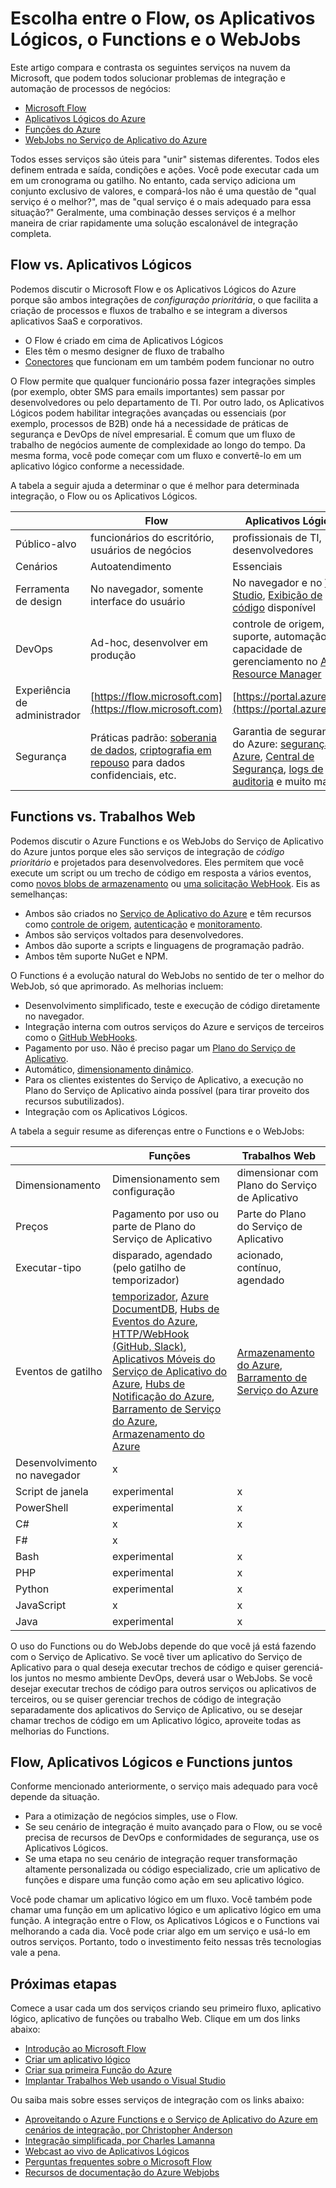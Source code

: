 <properties
	pageTitle="Escolha entre o Flow, os Aplicativos Lógicos, o Functions e o WebJobs | Microsoft Azure"
	description="Compare e contraste os serviços de integração na nuvem da Microsoft e decida quais deles você deve usar."
	services="functions,app-service\logic"
	documentationCenter="na"
	authors="cephalin"
	manager="wpickett"
	tags=""
	keywords="microsoft flow, flow, aplicativos lógicos, azure functions, functions, azure webjobs, webjobs, processamento de eventos, computação dinâmica, arquitetura sem servidor"/>

<tags
	ms.service="functions"
	ms.devlang="multiple"
	ms.topic="article"
	ms.tgt_pltfrm="multiple"
	ms.workload="na"
	ms.date="09/08/2016"
	ms.author="chrande; glenga"/>

# Escolha entre o Flow, os Aplicativos Lógicos, o Functions e o WebJobs

Este artigo compara e contrasta os seguintes serviços na nuvem da Microsoft, que podem todos solucionar problemas de integração e automação de processos de negócios:

- [Microsoft Flow](https://flow.microsoft.com/)
- [Aplicativos Lógicos do Azure](https://azure.microsoft.com/services/logic-apps/)
- [Funções do Azure](https://azure.microsoft.com/services/functions/)
- [WebJobs no Serviço de Aplicativo do Azure](../app-service-web/web-sites-create-web-jobs.md)

Todos esses serviços são úteis para "unir" sistemas diferentes. Todos eles definem entrada e saída, condições e ações. Você pode executar cada um em um cronograma ou gatilho. No entanto, cada serviço adiciona um conjunto exclusivo de valores, e compará-los não é uma questão de "qual serviço é o melhor?", mas de "qual serviço é o mais adequado para essa situação?" Geralmente, uma combinação desses serviços é a melhor maneira de criar rapidamente uma solução escalonável de integração completa.

<a name="flow"></a>
## Flow vs. Aplicativos Lógicos

Podemos discutir o Microsoft Flow e os Aplicativos Lógicos do Azure porque são ambos integrações de *configuração prioritária*, o que facilita a criação de processos e fluxos de trabalho e se integram a diversos aplicativos SaaS e corporativos.

- O Flow é criado em cima de Aplicativos Lógicos
- Eles têm o mesmo designer de fluxo de trabalho
- [Conectores](../connectors/apis-list.md) que funcionam em um também podem funcionar no outro

O Flow permite que qualquer funcionário possa fazer integrações simples (por exemplo, obter SMS para emails importantes) sem passar por desenvolvedores ou pelo departamento de TI. Por outro lado, os Aplicativos Lógicos podem habilitar integrações avançadas ou essenciais (por exemplo, processos de B2B) onde há a necessidade de práticas de segurança e DevOps de nível empresarial. É comum que um fluxo de trabalho de negócios aumente de complexidade ao longo do tempo. Da mesma forma, você pode começar com um fluxo e convertê-lo em um aplicativo lógico conforme a necessidade.

A tabela a seguir ajuda a determinar o que é melhor para determinada integração, o Flow ou os Aplicativos Lógicos.

| | Flow | Aplicativos Lógicos |
|---------------|----------------------------------------------------------------------------------|-----------------------------------------------------------------------------------------------------|
| Público-alvo | funcionários do escritório, usuários de negócios | profissionais de TI, desenvolvedores |
| Cenários | Autoatendimento | Essenciais |
| Ferramenta de design | No navegador, somente interface do usuário | No navegador e no [Visual Studio](../app-service/logic/app-service-logic-deploy-from-vs.md), [Exibição de código](../app-service-logic/app-service-logic-author-definitions.md) disponível |
| DevOps | Ad-hoc, desenvolver em produção | controle de origem, teste, suporte, automação e capacidade de gerenciamento no [Azure Resource Manager](../app-service-logic/app-service-logic-arm-provision.md)|
| Experiência de administrador| [https://flow.microsoft.com](https://flow.microsoft.com) | [https://portal.azure.com](https://portal.azure.com) |
| Segurança | Práticas padrão: [soberania de dados](https://wikipedia.org/wiki/Technological_Sovereignty), [criptografia em repouso](https://wikipedia.org/wiki/Data_at_rest#Encryption) para dados confidenciais, etc. | Garantia de segurança do Azure: [segurança do Azure](https://www.microsoft.com/trustcenter/Security/AzureSecurity), [Central de Segurança](https://azure.microsoft.com/services/security-center/), [logs de auditoria](https://azure.microsoft.com/blog/azure-audit-logs-ux-refresh/) e muito mais. |

<a name="function"></a>
## Functions vs. Trabalhos Web

Podemos discutir o Azure Functions e os WebJobs do Serviço de Aplicativo do Azure juntos porque eles são serviços de integração de *código prioritário* e projetados para desenvolvedores. Eles permitem que você execute um script ou um trecho de código em resposta a vários eventos, como [novos blobs de armazenamento](functions-bindings-storage.md) ou [uma solicitação WebHook](functions-bindings-http-webhook.md). Eis as semelhanças:

- Ambos são criados no [Serviço de Aplicativo do Azure](../app-service/app-service-value-prop-what-is.md) e têm recursos como [controle de origem](../app-service-web/app-service-continuous-deployment.md), [autenticação](../app-service/app-service-authentication-overview.md) e [monitoramento](../app-service-web/web-sites-monitor.md).
- Ambos são serviços voltados para desenvolvedores.
- Ambos dão suporte a scripts e linguagens de programação padrão.
- Ambos têm suporte NuGet e NPM.

O Functions é a evolução natural do WebJobs no sentido de ter o melhor do WebJob, só que aprimorado. As melhorias incluem:

- Desenvolvimento simplificado, teste e execução de código diretamente no navegador.
- Integração interna com outros serviços do Azure e serviços de terceiros como o [GitHub WebHooks](https://developer.github.com/webhooks/creating/).
- Pagamento por uso. Não é preciso pagar um [Plano do Serviço de Aplicativo](../app-service/azure-web-sites-web-hosting-plans-in-depth-overview.md).
- Automático, [dimensionamento dinâmico](functions-scale.md).
- Para os clientes existentes do Serviço de Aplicativo, a execução no Plano do Serviço de Aplicativo ainda possível (para tirar proveito dos recursos subutilizados).
- Integração com os Aplicativos Lógicos.

A tabela a seguir resume as diferenças entre o Functions e o WebJobs:

| | Funções | Trabalhos Web |
|------------------------|--------------------------------------------------------------------------------------------------------------------------------------------------------------------------|------------------------------------|
| Dimensionamento | Dimensionamento sem configuração | dimensionar com Plano do Serviço de Aplicativo |
| Preços | Pagamento por uso ou parte de Plano do Serviço de Aplicativo | Parte do Plano do Serviço de Aplicativo |
| Executar-tipo | disparado, agendado (pelo gatilho de temporizador) | acionado, contínuo, agendado |
| Eventos de gatilho | [temporizador](functions-bindings-timer.md), [Azure DocumentDB](functions-bindings-documentdb.md), [Hubs de Eventos do Azure](functions-bindings-event-hubs), [HTTP/WebHook (GitHub, Slack)](functions-bindings-http-webhook.md), [Aplicativos Móveis do Serviço de Aplicativo do Azure](functions-bindings-mobile-apps.md), [Hubs de Notificação do Azure](functions-bindings-notification-hubs.md), [Barramento de Serviço do Azure](functions-bindings-service-bus.md), [Armazenamento do Azure](articles/functions-bindings-storage.md) | [Armazenamento do Azure](websites-dotnet-webjobs-sdk-storage-blobs-how-to.md), [Barramento de Serviço do Azure](websites-dotnet-webjobs-sdk-service-bus.md) |
| Desenvolvimento no navegador | x | |
| Script de janela | experimental | x |
| PowerShell | experimental | x |
| C# | x | x |
| F# | x | |
| Bash | experimental | x |
| PHP | experimental | x |
| Python | experimental | x |
| JavaScript | x | x |
| Java | experimental | x |

O uso do Functions ou do WebJobs depende do que você já está fazendo com o Serviço de Aplicativo. Se você tiver um aplicativo do Serviço de Aplicativo para o qual deseja executar trechos de código e quiser gerenciá-los juntos no mesmo ambiente DevOps, deverá usar o WebJobs. Se você desejar executar trechos de código para outros serviços ou aplicativos de terceiros, ou se quiser gerenciar trechos de código de integração separadamente dos aplicativos do Serviço de Aplicativo, ou se desejar chamar trechos de código em um Aplicativo lógico, aproveite todas as melhorias do Functions.

<a name="together"></a>
## Flow, Aplicativos Lógicos e Functions juntos

Conforme mencionado anteriormente, o serviço mais adequado para você depende da situação.

- Para a otimização de negócios simples, use o Flow.
- Se seu cenário de integração é muito avançado para o Flow, ou se você precisa de recursos de DevOps e conformidades de segurança, use os Aplicativos Lógicos.
- Se uma etapa no seu cenário de integração requer transformação altamente personalizada ou código especializado, crie um aplicativo de funções e dispare uma função como ação em seu aplicativo lógico.

Você pode chamar um aplicativo lógico em um fluxo. Você também pode chamar uma função em um aplicativo lógico e um aplicativo lógico em uma função. A integração entre o Flow, os Aplicativos Lógicos e o Functions vai melhorando a cada dia. Você pode criar algo em um serviço e usá-lo em outros serviços. Portanto, todo o investimento feito nessas três tecnologias vale a pena.

## Próximas etapas

Comece a usar cada um dos serviços criando seu primeiro fluxo, aplicativo lógico, aplicativo de funções ou trabalho Web. Clique em um dos links abaixo:

- [Introdução ao Microsoft Flow](https://flow.microsoft.com/pt-BR/documentation/getting-started/)
- [Criar um aplicativo lógico](../app-service-logic/app-service-logic-create-a-logic-app.md)
- [Criar sua primeira Função do Azure](../azure-functions/functions-create-first-azure-function.md)
- [Implantar Trabalhos Web usando o Visual Studio](../app-service-web/websites-dotnet-deploy-webjobs.md)

Ou saiba mais sobre esses serviços de integração com os links abaixo:

- [Aproveitando o Azure Functions e o Serviço de Aplicativo do Azure em cenários de integração, por Christopher Anderson](http://www.biztalk360.com/integrate-2016-resources/leveraging-azure-functions-azure-app-service-integration-scenarios/)
- [Integração simplificada, por Charles Lamanna](http://www.biztalk360.com/integrate-2016-resources/integrations-made-simple/)
- [Webcast ao vivo de Aplicativos Lógicos](http://aka.ms/logicappslive)
- [Perguntas frequentes sobre o Microsoft Flow](https://flow.microsoft.com/documentation/frequently-asked-questions/)
- [Recursos de documentação do Azure Webjobs](../app-service-web/websites-webjobs-resources.md)

<!---HONumber=AcomDC_0914_2016-->